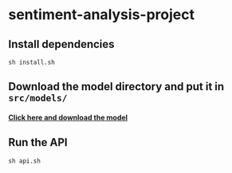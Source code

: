 # sentiment-analysis-project

## Install dependencies
`sh install.sh`

## Download the model directory and put it in `src/models/`
#### [Click here and download the model](https://drive.google.com/drive/folders/1dv8qM_hKqWGw21oWueogjXVNCzSiN5S_?usp=sharing)

## Run the API
`sh api.sh`